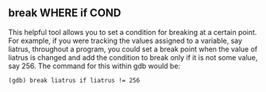 break WHERE if COND
-------------------

This helpful tool allows you to set a condition for breaking at a certain point. For example, if you were tracking the values assigned to a variable, say liatrus, throughout a program, you could set a break point when the value of liatrus is changed and add the condition to break only if it is not some value, say 256. The command for this within gdb would be:
  
  `(gdb) break liatrus if liatrus != 256`
